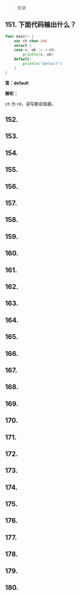 > 目录
>

## 151. 下面代码输出什么？

```go
func main() {
    var ch chan int
    select {
    case v, ok := <-ch:
        println(v, ok)
    default:
        println("default") 
    }
}
```

**答：default**

**解析：**

ch 为 nil，读写都会阻塞。

## 152. 

## 153. 

## 154. 

## 155. 

## 156. 

## 157. 

## 158. 

## 159. 

## 160. 

## 161. 

## 162. 

## 163. 

## 164. 

## 165. 

## 166. 

## 167. 

## 168. 

## 169. 

## 170. 

## 171. 

## 172. 

## 173. 

## 174. 

## 175. 

## 176. 

## 177. 

## 178. 

## 179. 

## 180. 







